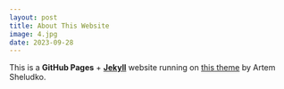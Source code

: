 ```yaml
---
layout: post
title: About This Website
image: 4.jpg
date: 2023-09-28
---
```


This is a **GitHub Pages** + [**Jekyll**](https://jekyllrb.com/) website running on [this theme](https://github.com/artemsheludko/flexton) by Artem Sheludko.
